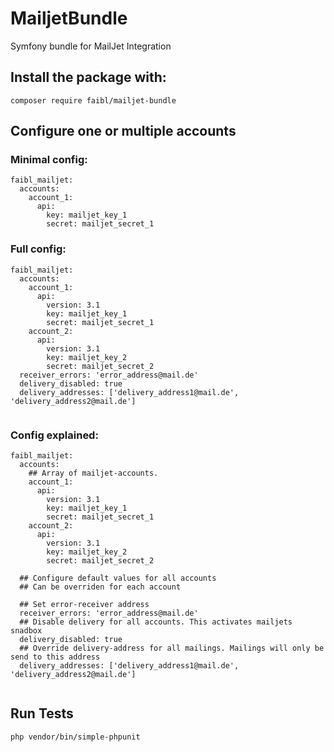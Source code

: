 # MailjetBundle
Symfony bundle for MailJet Integration

## Install the package with:
```
composer require faibl/mailjet-bundle
```

## Configure one or multiple accounts
### Minimal config:
```
faibl_mailjet:
  accounts:
    account_1:
      api:
        key: mailjet_key_1
        secret: mailjet_secret_1
```

### Full config:
```
faibl_mailjet:
  accounts:
    account_1:
      api:
        version: 3.1
        key: mailjet_key_1
        secret: mailjet_secret_1
    account_2:
      api:
        version: 3.1
        key: mailjet_key_2
        secret: mailjet_secret_2
  receiver_errors: 'error_address@mail.de'
  delivery_disabled: true
  delivery_addresses: ['delivery_address1@mail.de', 'delivery_address2@mail.de']
        
```

### Config explained:
```
faibl_mailjet:
  accounts:
    ## Array of mailjet-accounts. 
    account_1:
      api:
        version: 3.1
        key: mailjet_key_1
        secret: mailjet_secret_1
    account_2:
      api:
        version: 3.1
        key: mailjet_key_2
        secret: mailjet_secret_2

  ## Configure default values for all accounts
  ## Can be overriden for each account
  
  ## Set error-receiver address 
  receiver_errors: 'error_address@mail.de'
  ## Disable delivery for all accounts. This activates mailjets snadbox 
  delivery_disabled: true
  ## Override delivery-address for all mailings. Mailings will only be send to this address
  delivery_addresses: ['delivery_address1@mail.de', 'delivery_address2@mail.de']
        
```

## Run Tests
```
php vendor/bin/simple-phpunit
```
